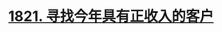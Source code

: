 # [1821. 寻找今年具有正收入的客户](https://leetcode-cn.com/problems/find-customers-with-positive-revenue-this-year/)

